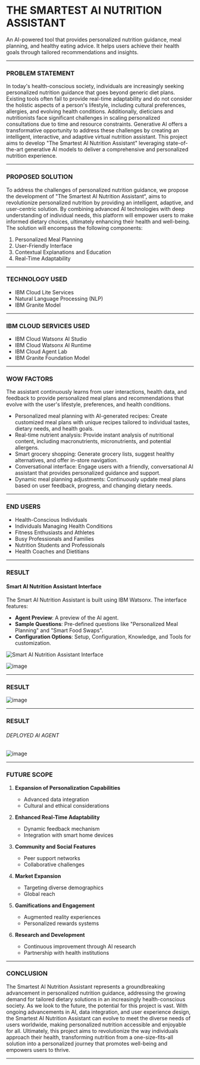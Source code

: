 # THE SMARTEST AI NUTRITION ASSISTANT

An AI-powered tool that provides personalized nutrition guidance, meal planning, and healthy eating advice. It helps users achieve their health goals through tailored recommendations and insights.

---

### PROBLEM STATEMENT
In today's health-conscious society, individuals are increasingly seeking personalized nutrition guidance that goes beyond generic diet plans. Existing tools often fail to provide real-time adaptability and do not consider the holistic aspects of a person's lifestyle, including cultural preferences, allergies, and evolving health conditions. Additionally, dieticians and nutritionists face significant challenges in scaling personalized consultations due to time and resource constraints. Generative AI offers a transformative opportunity to address these challenges by creating an intelligent, interactive, and adaptive virtual nutrition assistant. This project aims to develop "The Smartest AI Nutrition Assistant" leveraging state-of-the-art generative AI models to deliver a comprehensive and personalized nutrition experience.

---

### PROPOSED SOLUTION
To address the challenges of personalized nutrition guidance, we propose the development of "The Smartest AI Nutrition Assistant“, aims to revolutionize personalized nutrition by providing an intelligent, adaptive, and user-centric solution. By combining advanced AI technologies with deep understanding of individual needs, this platform will empower users to make informed dietary choices, ultimately enhancing their health and well-being. The solution will encompass the following components:

1. Personalized Meal Planning
2. User-Friendly Interface
3. Contextual Explanations and Education
4. Real-Time Adaptability

---

### TECHNOLOGY USED
* IBM Cloud Lite Services
* Natural Language Processing (NLP)
* IBM Granite Model

---

### IBM CLOUD SERVICES USED
* IBM Cloud Watsonx AI Studio
* IBM Cloud Watsonx AI Runtime
* IBM Cloud Agent Lab
* IBM Granite Foundation Model

---

### WOW FACTORS
The assistant continuously learns from user interactions, health data, and feedback to provide personalized meal plans and recommendations that evolve with the user's lifestyle, preferences, and health conditions.
* Personalized meal planning with AI-generated recipes: Create customized meal plans with unique recipes tailored to individual tastes, dietary needs, and health goals.
* Real-time nutrient analysis: Provide instant analysis of nutritional content, including macronutrients, micronutrients, and potential allergens.
* Smart grocery shopping: Generate grocery lists, suggest healthy alternatives, and offer in-store navigation.
* Conversational interface: Engage users with a friendly, conversational AI assistant that provides personalized guidance and support.
* Dynamic meal planning adjustments: Continuously update meal plans based on user feedback, progress, and changing dietary needs.

---

### END USERS
* Health-Conscious Individuals
* Individuals Managing Health Conditions
* Fitness Enthusiasts and Athletes
* Busy Professionals and Families
* Nutrition Students and Professionals
* Health Coaches and Dietitians

---

### RESULT
#### Smart AI Nutrition Assistant Interface
The Smart AI Nutrition Assistant is built using IBM Watsonx. The interface features:

* **Agent Preview**: A preview of the AI agent.
* **Sample Questions**: Pre-defined questions like "Personalized Meal Planning" and "Smart Food Swaps".
* **Configuration Options**: Setup, Configuration, Knowledge, and Tools for customization.

![Smart AI Nutrition Assistant Interface](image-url)

![image](https://github.com/user-attachments/assets/230bdfd7-0109-41e9-a9d9-f6ba1035daa6)

---

### RESULT
![image](https://github.com/user-attachments/assets/8f40be0e-f208-467a-b518-6048e63b1336)

---

### RESULT
###### DEPLOYED AI AGENT
![image](https://github.com/user-attachments/assets/94dad4f0-abe6-4e3c-86af-a6ee20d8d725)

---

### FUTURE SCOPE 
1. **Expansion of Personalization Capabilities**
   * Advanced data integration
   * Cultural and ethical considerations

2. **Enhanced Real-Time Adaptability**
   * Dynamic feedback mechanism
   * Integration with smart home devices

3. **Community and Social Features**
   * Peer support networks
   * Collaborative challenges

4. **Market Expansion**
   * Targeting diverse demographics
   * Global reach

5. **Gamifications and Engagement**
   * Augmented reality experiences
   * Personalized rewards systems

6. **Research and Development**
   * Continuous improvement through AI research
   * Partnership with health institutions
   
---

### CONCLUSION 
The Smartest AI Nutrition Assistant represents a groundbreaking advancement in personalized nutrition guidance, addressing the growing demand for tailored dietary solutions in an increasingly health-conscious society. As we look to the future, the potential for this project is vast. With ongoing advancements in AI, data integration, and user experience design, the Smartest AI Nutrition Assistant can evolve to meet the diverse needs of users worldwide, making personalized nutrition accessible and enjoyable for all. Ultimately, this project aims to revolutionize the way individuals approach their health, transforming nutrition from a one-size-fits-all solution into a personalized journey that promotes well-being and empowers users to thrive.

---

